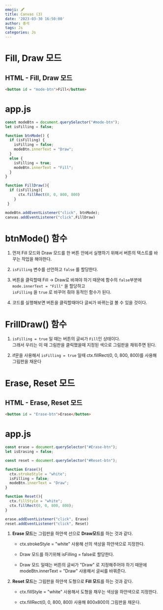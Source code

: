 ```yaml
---
emoji: 🖋
title: Canvas (3) 
date: '2023-03-30 16:50:00'
author: 중석 
tags: Js
categories: Js 
---
```

# Fill, Draw 모드 

## HTML - Fill, Draw 모드 


```html
<button id = "mode-btn">Fill</button>
```

# app.js 


```js
const modeBtn = document.querySelector("#mode-btn");
let isFilling = false;

function btnMode() {
  if (isFilling) {
    isFilling = false;
    modeBtn.innerText = "Draw";
  }
  else {
    isFilling = true;
    modeBtn.innerText = "Fill";
  }
}

function FillDraw(){
  if (isFilling){
      ctx.fillRect(0, 0, 800, 800)
    }
 }

modeBtn.addEventListener("click", btnMode);
canvas.addEventListener("click",FillDraw)
```

# btnMode() 함수 

1. 먼저 Fill 모드와 Draw 모드를 한 버튼 안에서 실행하기 위해서 버튼의 텍스트를 바꾸는 작업을 해야한다. 
    
2. `isFilling` 변수를 선언하고 `false` 를 할당한다. 
    
3. 버튼을 클릭할때 Fill -> Draw로 바껴야 하기 때문에 함수의 `false`부분에 `mode.innerText = "Fill"` 을 할당하고   
   `isFilling` 을 `true` 로 바꾸어 줘야 동적인 함수가 된다. 
       
4. 코드를 실행해보면 버튼을 클릭할때마다 글씨가 바뀌는걸 볼 수 있을 것이다. 

# FrillDraw() 함수 

1. `isFilling = true` 일 때는 버튼의 글씨가 `Fill`인 상태이다.    
   그래서 우리는 이 때 그림판을 클릭했을때 지정된 색으로 그림판을 채워주면 된다. 
   
2. if문을 사용해서 `isFilling = true` 일때 ctx.fillRect(0, 0, 800, 800)를 사용해 그림판을 채운다 

# Erase, Reset 모드 

## HTML - Erase, Reset 모드 


```html
<button id = "Erase-btn">Erase</button>
```

# app.js 


```js
const erase = document.querySelector("#Erase-btn");
let isErasing = false;

const reset = document.querySelector("#Reset-btn");

function Erase(){
  ctx.strokeStyle = "white";
  isFilling = false;
  modeBtn.innerText = "Draw";
}

function Reset(){
  ctx.fillStyle = "white";
  ctx.fillRect(0, 0, 800, 800);
}

erase.addEventListener("click", Erase)
reset.addEventListener("click", Reset)
```

1. **Erase 모드**는 그림판을 하얀색 선으로 **Draw모드**를 하는 것과 같다. 

    + ctx.strokeStyle = "white" 사용해 선의 색상을 하얀색으로 지정한다. 
    
    + Draw 모드를 하기위해 isFilling = false로 할당한다. 
    
    + Draw 모드 일때는 버튼의 글씨가 "Draw" 로 지정해주어야 하기 때문에 modeBtn.innerText = "Draw" 사용해서 글씨를 바꿔준다. 
    
    
2. **Reset 모드**는 그림판을 하얀색 도형으로 **Fill 모드**를 하는 것과 같다. 
    
    + ctx.fillStyle = "white" 사용해서 도형을 채우는 색상을 하얀색으로 지정한다.
    
    + ctx.fillRect(0, 0, 800, 800) 사용해 800x800의 그림판을 채운다. 

```toc

```